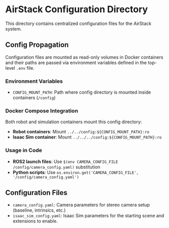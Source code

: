 # AirStack Configuration Directory

This directory contains centralized configuration files for the AirStack system.

## Config Propagation

Configuration files are mounted as read-only volumes in Docker containers and their paths are passed via environment variables defined in the top-level `.env` file.

### Environment Variables

- `CONFIG_MOUNT_PATH`: Path where config directory is mounted inside containers (`/config`)

### Docker Compose Integration

Both robot and simulation containers mount this config directory:
- **Robot containers**: Mount `../../config:${CONFIG_MOUNT_PATH}:ro`
- **Isaac Sim container**: Mount `../../../config:${CONFIG_MOUNT_PATH}:ro`

### Usage in Code

- **ROS2 launch files**: Use `$(env CAMERA_CONFIG_FILE /config/camera_config.yaml)` substitution
- **Python scripts**: Use `os.environ.get('CAMERA_CONFIG_FILE', '/config/camera_config.yaml')`

## Configuration Files

- `camera_config.yaml`: Camera parameters for stereo camera setup (baseline, intrinsics, etc.)
- `isaac_sim_config.yaml`: Isaac Sim parameters for the starting scene and extensions to enable.